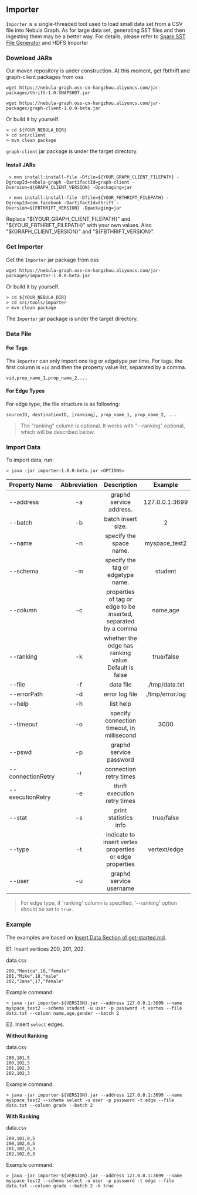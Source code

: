 
## Importer


`Importer` is a single-threaded tool used to load small data set from a CSV file into Nebula Graph.
As for large data set, generating SST files and then ingesting them may be a better way. For details, please refer to [Spark SST File Generator](../spark-sstfile-generator/README.md) and HDFS Importer <!--to be done-->

### Download JARs

<!-- to be replaced after Nexus MVN repo being set -->
Our maven repository is under construction. At this moment, get fbthrift and graph-client packages from oss 

```
wget https://nebula-graph.oss-cn-hangzhou.aliyuncs.com/jar-packages/thrift-1.0-SNAPSHOT.jar

wget https://nebula-graph.oss-cn-hangzhou.aliyuncs.com/jar-packages/graph-client-1.0.0-beta.jar
```

Or build it by yourself.

```
> cd ${YOUR_NEBULA_DIR}
> cd src/client
> mvn clean package
```

`graph-client` jar package is under the target directory.

#### Install JARs

```
 > mvn install:install-file -Dfile=${YOUR_GRAPH_CLIENT_FILEPATH} -DgroupId=nebula-graph -DartifactId=graph-client -Dversion=${GRAPH_CLIENT_VERSION} -Dpackaging=jar

 > mvn install:install-file -Dfile=${YOUR_FBTHRIFT_FILEPATH} -DgroupId=com.facebook -DartifactId=thrift -Dversion=${FBTHRIFT_VERSION} -Dpackaging=jar
```

Replace "${YOUR_GRAPH_CLIENT_FILEPATH}" and "${YOUR_FBTHRIFT_FILEPATH}" with your own values. Also "${GRAPH_CLIENT_VERSION}" and "${FBTHRIFT_VERSION}".

### Get Importer

Get the `Importer` jar package from oss 

```
wget https://nebula-graph.oss-cn-hangzhou.aliyuncs.com/jar-packages/importer-1.0.0-beta.jar
```

Or build it by yourself.

```
> cd ${YOUR_NEBULA_DIR}
> cd src/tools/importer
> mvn clean package
```

The `Importer` jar package is under the target directory.

### Data File

#### For Tags

The `Importer` can only import one tag or edgetype per time. For tags, the first column is `vid` and then the property value list, separated by a comma. 

```
vid,prop_name_1,prop_name_2,...
```

#### For Edge Types

For edge type, the file structure is as following:

```
sourceID, destinationID, [ranking], prop_name_1, prop_name_2, ...
```

> The "ranking" column is optional. It works with "--ranking" optional, which will be described below.

### Import Data

To import data, run:

```
> java -jar importer-1.0.0-beta.jar <OPTIONS>
```

|Property Name  | Abbreviation |  Description| Example |
|:----|:----:|:----:|:----:|
|--address        | -a            | graphd service address.| 127.0.0.1:3699 |
|--batch          | -b            | batch insert size.|2|
|--name           | -n            | specify the space name.| myspace_test2 |
|--schema         | -m            | specify the tag or edgetype name.| student |
|--column         | -c            | properties of tag or edge to be inserted, separated by a comma | name,age |
|--ranking        | -k            | whether the edge has ranking value. Default is false| true/false|
|--file           | -f            | data file| ./tmp/data.txt |
|--errorPath    | -d            | error log file | ./tmp/error.log |
|--help           | -h            | list help|
|--timeout        | -o            | specify connection timeout, in millisecond| 3000 |
|--pswd           | -p            | graphd service password||
|--connectionRetry       | -r            | connection retry times|
|--executionRetry       | -e           | thrift execution retry times|
|--stat           | -s            | print statistics info| true/false |
|--type           | -t            | indicate to insert vertex properties or edge properties| vertext/edge|
|--user           | -u            | graphd service username|

> For edge type, if 'ranking' column is specified, '--ranking' option should be set to `true`.

### Example

The examples are based on [Insert Data Section of get-started.md](../../../docs/get-started.md#insert-data).


E1. Insert vertices 200, 201, 202.

data.csv

```
200,"Monica",16,"female"
201,"Mike",18,"male"
202,"Jane",17,"female"
```

Example command:

```
> java -jar importer-${VERSION}.jar --address 127.0.0.1:3699 --name myspace_test2 --schema student -u user -p password -t vertex --file data.txt --column name,age,gender --batch 2
```

E2. Insert `select` edges.

**Without Ranking**

data.csv

```
200,101,5
200,102,5
201,102,3
202,102,3
```

Example command:

```
> java -jar importer-${VERSION}.jar --address 127.0.0.1:3699 --name myspace_test2 --schema select -u user -p password -t edge --file data.txt --column grade --batch 2
```

**With Ranking**

data.csv

```
200,101,0,5
200,102,0,5
201,102,0,3
202,102,0,3
```

Example command:

```
> java -jar importer-${VERSION}.jar --address 127.0.0.1:3699 --name myspace_test2 --schema select -u user -p password -t edge --file data.txt --column grade --batch 2 -k true
```